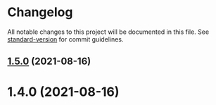 # Changelog

All notable changes to this project will be documented in this file. See [standard-version](https://github.com/conventional-changelog/standard-version) for commit guidelines.

## [1.5.0](https://github.com/VirgoHxy/errorServe/compare/v1.4.0...v1.5.0) (2021-08-16)

# 1.4.0 (2021-08-16)
